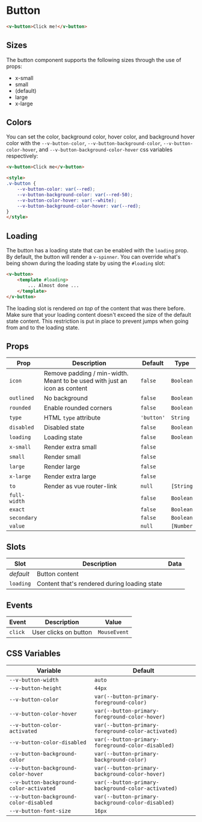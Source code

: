 # Button

```html
<v-button>Click me!</v-button>
```

## Sizes

The button component supports the following sizes through the use of props:

* x-small
* small
* (default)
* large
* x-large

## Colors

You can set the color, background color, hover color, and background hover color with the `--v-button-color`, `--v-button-background-color`, `--v-button-color-hover`, and `--v-button-background-color-hover` css variables respectively:

```html
<v-button>Click me</v-button>

<style>
.v-button {
	--v-button-color: var(--red);
	--v-button-background-color: var(--red-50);
	--v-button-color-hover: var(--white);
	--v-button-background-color-hover: var(--red);
}
</style>
```

## Loading

The button has a loading state that can be enabled with the `loading` prop. By default, the button will render a `v-spinner`. You can override what's being shown during the loading state by using the `#loading` slot:

```html
<v-button>
	<template #loading>
		... Almost done ...
	</template>
</v-button>
```

The loading slot is rendered _on top_ of the content that was there before. Make sure that your loading content doesn't exceed the size of the default state content. This restriction is put in place to prevent jumps when going from and to the loading state.

## Props
| Prop         | Description                                                               | Default    | Type      |
|--------------|---------------------------------------------------------------------------|------------|-----------|
| `icon`       | Remove padding / min-width. Meant to be used with just an icon as content | `false`    | `Boolean` |
| `outlined`   | No background                                                             | `false`    | `Boolean` |
| `rounded`    | Enable rounded corners                                                    | `false`    | `Boolean` |
| `type`       | HTML `type` attribute                                                     | `'button'` | `String`  |
| `disabled`   | Disabled state                                                            | `false`    | `Boolean` |
| `loading`    | Loading state                                                             | `false`    | `Boolean` |
| `x-small`    | Render extra small                                                        | `false`    |           |
| `small`      | Render small                                                              | `false`    |           |
| `large`      | Render large                                                              | `false`    |           |
| `x-large`    | Render extra large                                                        | `false`    |           |
| `to`         | Render as vue router-link                                                 | `null`     | `[String` |
| `full-width` |                                                                           | `false`    | `Boolean` |
| `exact`      |                                                                           | `false`    | `Boolean` |
| `secondary`  |                                                                           | `false`    | `Boolean` |
| `value`      |                                                                           | `null`     | `[Number` |
<!-- readme-gen-igonre: x-small, small, large, x-large -->

## Slots
| Slot      | Description                                  | Data |
|-----------|----------------------------------------------|------|
| _default_ | Button content                               |      |
| `loading` | Content that's rendered during loading state |      |

## Events
| Event   | Description           | Value        |
|---------|-----------------------|--------------|
| `click` | User clicks on button | `MouseEvent` |

## CSS Variables
| Variable                                | Default                                            |
|-----------------------------------------|----------------------------------------------------|
| `--v-button-width`                      | `auto`                                             |
| `--v-button-height`                     | `44px`                                             |
| `--v-button-color`                      | `var(--button-primary-foreground-color)`           |
| `--v-button-color-hover`                | `var(--button-primary-foreground-color-hover)`     |
| `--v-button-color-activated`            | `var(--button-primary-foreground-color-activated)` |
| `--v-button-color-disabled`             | `var(--button-primary-foreground-color-disabled)`  |
| `--v-button-background-color`           | `var(--button-primary-background-color)`           |
| `--v-button-background-color-hover`     | `var(--button-primary-background-color-hover)`     |
| `--v-button-background-color-activated` | `var(--button-primary-background-color-activated)` |
| `--v-button-background-color-disabled`  | `var(--button-primary-background-color-disabled)`  |
| `--v-button-font-size`                  | `16px`                                             |
